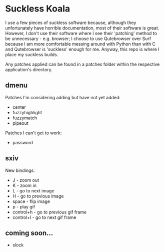 # Suckless Koala
I use a few pieces of suckless software because, although they unfortunately have horrible documentation, most of their software is great. However, I don't use their software where I see their 'patching' method to be unnecessary - e.g. browser; I choose to use Qutebrowser over Surf because I am more comfortable messing around with Python than with C and Qutebrowser is 'suckless' enough for me. Anyway, this repo is where I place my suckless builds.

Any patches applied can be found in a patches folder within the respective application's directory.

## dmenu
Patches I'm considering adding but have not yet added:
* center
* fuzzyhighlight
* fuzzymatch
* pipeout

Patches I can't get to work:
* password

## sxiv

New bindings:
* J - zoom out
* K - zoom in
* L - go to next image
* H - go to previous image
* space - flip image
* p - play gif
* control+h - go to previous gif frame
* control+l - go to next gif frame

## coming soon...
* slock
